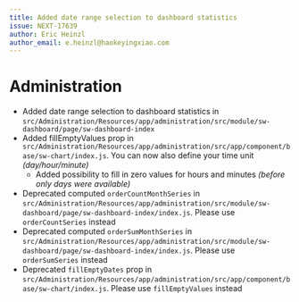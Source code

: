 ```yaml
---
title: Added date range selection to dashboard statistics
issue: NEXT-17639
author: Eric Heinzl
author_email: e.heinzl@haokeyingxiao.com 
---
```

# Administration
* Added date range selection to dashboard statistics in `src/Administration/Resources/app/administration/src/module/sw-dashboard/page/sw-dashboard-index`
* Added fillEmptyValues prop in `src/Administration/Resources/app/administration/src/app/component/base/sw-chart/index.js`. You can now also define your time unit _(day/hour/minute)_
  * Added possibility to fill in zero values for hours and minutes _(before only days were available)_
* Deprecated computed `orderCountMonthSeries` in `src/Administration/Resources/app/administration/src/module/sw-dashboard/page/sw-dashboard-index/index.js`. Please use `orderCountSeries` instead
* Deprecated computed `orderSumMonthSeries` in `src/Administration/Resources/app/administration/src/module/sw-dashboard/page/sw-dashboard-index/index.js`. Please use `orderSumSeries` instead
* Deprecated `fillEmptyDates` prop in `src/Administration/Resources/app/administration/src/app/component/base/sw-chart/index.js`. Please use `fillEmptyValues` instead
